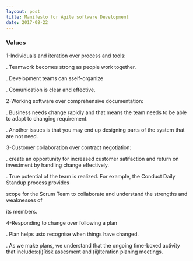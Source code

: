 ```yaml
---
layoout: post
title: Manifesto for Agile software Development
date: 2017-08-22
---
```


### Values

1-Individuals  and iteration over process and tools:

. Teamwork becomes strong  as people work together.

. Development teams can sself-organize

. Comunication is clear and effective.


2-Working software over comprehensive documentation:

. Business needs change rapidly and that means the team needs to be  able to adapt to changing requirement.

. Another issues is that you may end up  designing parts of the system that are not need.

3-Customer collaboration over contract negotiation:

. create an opportunity for increased customer satifaction and return on investment by handling change effectively.

. True potential of the team is realized. For example, the Conduct Daily Standup process provides

 scope for the Scrum Team to collaborate and understand the strengths and weaknesses of

 its members.

4-Responding to change over following a plan

. Plan helps usto recognise when things  have changed.

. As we make plans, we understand that the  ongoing time-boxed activity that includes:(i)Risk assesment and (ii)Iteration planing meetings.
